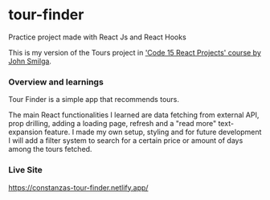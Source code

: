 # tour-finder
Practice project made with React Js and React Hooks

This is my version of the Tours project in ['Code 15 React Projects' course by John Smilga](https://youtu.be/a_7Z7C_JCyo).

### Overview and learnings
Tour Finder is a simple app that recommends tours.

The main React functionalities I learned are data fetching from external API, prop drilling, adding a loading page, refresh and a "read more" text-expansion feature.
I made my own setup, styling and for future development I will add a filter system to search for a certain price or amount of days among the tours fetched.

### Live Site
https://constanzas-tour-finder.netlify.app/



